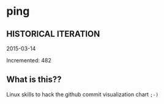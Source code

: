 # ping

## HISTORICAL ITERATION
2015-03-14

Incremented: 482

## What is this?? 
Linux skills to hack the github commit visualization chart `;-)`
